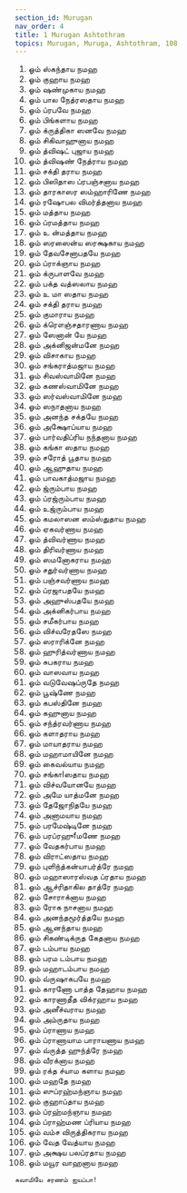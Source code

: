 ```yaml
---
section_id: Murugan
nav_order: 4
title: 1 Murugan Ashtothram
topics: Murugan, Muruga, Ashtothram, 108
---
```


1. ஓம் ஸ்கந்தாய நமஹ
2. ஓம் குஹாய நமஹ
3. ஓம் ஷண்முகாய நமஹ
4. ஓம் பால நேத்ரஸதாய நமஹ
5. ஓம் ப்ரபவே நமஹ
6. ஓம் பிங்களாய நமஹ
7. ஓம் க்ருத்திகா ஸனவே நமஹ
8. ஓம் சிகிவாஹுனாய நமஹ
9. ஓம் த்விஷட் புஜாய நமஹ
10. ஓம் த்விஷண் நேத்ராய நமஹ
11. ஓம் சக்தி தராய நமஹ
12. ஓம் பிஸிதாஸ ப்ரபஞ்சனாய நமஹ
13. ஓம் தாரகாஸர ஸம்ஹாரிணே நமஹ
14. ஓம் ரஷோபல விமர்த்தனாய நமஹ
15. ஓம் மத்தாய நமஹ
16. ஓம் ப்ரமத்தாய நமஹ
17. ஓம் உ ன்மத்தாய நமஹ
18. ஓம் ஸரஸைன்ய ஸரக்ஷகாய நமஹ
19. ஓம் தேவசேனாபதயே நமஹ
20. ஓம் ப்ராக்ஞாய நமஹ
21. ஓம் க்ருபாளவே நமஹ
22. ஓம் பக்த வத்ஸலாய நமஹ
23. ஓம் உ மா ஸதாய நமஹ
24. ஓம் சக்தி தராய நமஹ
25. ஓம் குமாராய நமஹ
26. ஓம் க்ரௌஞ்சதாரணாய நமஹ
27. ஓம் ஸேனான் யே நமஹ
28. ஓம் அக்னிஜன்மனே நமஹ
29. ஓம் விசாகாய நமஹ
30. ஓம் சங்கராத்மஜாய நமஹ
31. ஓம் சிவஸ்வாமினே நமஹ
32. ஓம் கணஸ்வாமினே நமஹ
33. ஓம் ஸர்வஸ்வாமினே நமஹ
34. ஓம் ஸநாதனாய நமஹ
35. ஓம் அனந்த சக்தயே நமஹ
36. ஓம் அக்ஷோப்யாய நமஹ
37. ஓம் பார்வதிப்ரிய நந்தனாய நமஹ
38. ஓம் கங்கா ஸதாய நமஹ
39. ஓம் சரோத் பூதாய நமஹ
40. ஓம் ஆஹுதாய நமஹ
41. ஓம் பாவகாத்மஜாய நமஹ
42. ஓம் ஜ்ரும்பாய நமஹ
43. ஓம் ப்ரஜ்ரும்பாய நமஹ
44. ஓம் உஜ்ரும்பாய நமஹ
45. ஓம் கமலாஸன ஸம்ஸ்துதாய நமஹ
46. ஓம் ஏகவர்ணாய நமஹ
47. ஓம் த்விவர்ணாய நமஹ
48. ஓம் திரிவர்ணாய நமஹ
49. ஓம் ஸமனோகராய நமஹ
50. ஓம் சதுர்வர்ணாய நமஹ
51. ஓம் பஞ்சவர்ணாய நமஹ
52. ஓம் ப்ரஜாபதயே நமஹ
53. ஓம் அஹுஸ்பதயே நமஹ
54. ஓம் அக்னிகர்பாய நமஹ
55. ஓம் சமீகர்பாய நமஹ
56. ஓம் விச்வரேதஸே நமஹ
57. ஓம் ஸராரிக்னே நமஹ
58. ஓம் ஹுரித்வர்ணாய நமஹ
59. ஓம் சுபகராய நமஹ
60. ஓம் வாஸவாய நமஹ
61. ஓம் வடுவேஷப்ருதே நமஹ
62. ஓம் பூஷ்ணே நமஹ
63. ஓம் கபஸ்தினே நமஹ
64. ஓம் கஹுனாய நமஹ
65. ஓம் சந்த்ரவர்ணாய நமஹ
66. ஓம் களாதராய நமஹ
67. ஓம் மாயாதராய நமஹ
68. ஓம் மஹாமாயினே நமஹ
69. ஓம் கைவல்யாய நமஹ
70. ஓம் சங்காIஸதாய நமஹ
71. ஓம் விச்வயோனயே நமஹ
72. ஓம் அமே யாத்மனே நமஹ
73. ஓம் தேஜோநிதயே நமஹ
74. ஓம் அனாமயாய நமஹ
75. ஓம் பரமேஷ்டினே நமஹ
76. ஓம் பரப்ரஹுfமணே நமஹ
77. ஓம் வேதகர்பாய நமஹ
78. ஓம் விராட்ஸதாய நமஹ
79. ஓம் புளிந்த்கன்யாபர்த்ரே நமஹ
80. ஓம் மஹாஸாரஸ்வத ப்ரதாய நமஹ
81. ஓம் ஆச்ரிதாகில தாத்ரே நமஹ
82. ஓம் சோராக்னாய நமஹ
83. ஓம் ரோக நாசனாய நமஹ
84. ஓம் அனந்தமூர்த்தயே நமஹ
85. ஓம் ஆனந்தாய நமஹ
86. ஓம் சிகண்டிக்ருத கேதனாய நமஹ
87. ஓம் டம்பாய நமஹ
88. ஓம் பரம டம்பாய நமஹ
89. ஓம் மஹாடம்பாய நமஹ
90. ஓம் வ்ருஷாகபயே நமஹ
91. ஓம் காரணோ பாத்த தேஹாய நமஹ
92. ஓம் காரணாதீத விக்ரஹாய நமஹ
93. ஓம் அனீச்வராய நமஹ
94. ஓம் அம்ருதாய நமஹ
95. ஓம் ப்ராணாய நமஹ
96. ஓம் ப்ராணாயாம பாராயணாய நமஹ
97. ஓம் வ்ருத்த ஹுந்த்ரே நமஹ
98. ஓம் வீரக்னாய நமஹ
99. ஓம் ரக்த ச்யாம களாய நமஹ
100. ஓம் மஹதே நமஹ
101. ஓம் ஸுப்ரஹ்மந்ஞாய நமஹ
102. ஓம் குஹாப்தாய நமஹ
103. ஓம் ப்ரஹ்மந்ஞாய நமஹ
104. ஓம் ப்ராஹ்மண ப்ரியாய நமஹ
105. ஓம் வம்ச விருத்திகராய நமஹ
106. ஓம் வேத வேத்யாய நமஹ
107. ஓம் அக்ஷய பலப்ரதாய நமஹ
108. ஓம் மயூர வாஹனாய நமஹ

`சுவாமியே சரணம் ஐயப்பா!`


